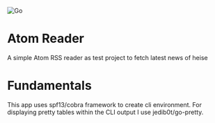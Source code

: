 ![Go](https://github.com/waznico/atom-reader/workflows/Go/badge.svg?branch=master)

# Atom Reader
A simple Atom RSS reader as test project to fetch latest news of heise

# Fundamentals
This app uses spf13/cobra framework to create cli environment.
For displaying pretty tables within the CLI output I use jedib0t/go-pretty.

